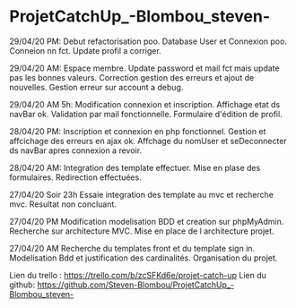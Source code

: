 # ProjetCatchUp_-Blombou_steven-

29/04/20 PM:
Debut refactorisation poo.
Database User et Connexion poo.
Conneion nn fct.
Update profil a corriger.

29/04/20 AM: 
Espace membre.
Update password et mail fct mais update pas les bonnes valeurs.
Correction gestion des erreurs et ajout de nouvelles.
Gestion erreur sur account a debug.


29/04/20 AM 5h:
Modification connexion et inscription.
Affichage etat ds navBar ok.
Validation par mail fonctionnelle.
Formulaire d'édition de profil. 

28/04/20 PM:
Inscription et connexion en php fonctionnel.
Gestion et affcichage des erreurs en ajax ok.
Affchage du nomUser et seDeconnecter ds navBar apres connexion a revoir.

28/04/20 AM:
Integration des template effectuer.
Mise en plase des formulaires.
Redirection effectuées.

27/04/20 Soir 23h
Essaie integration des template au mvc et recherche mvc. 
Resultat non concluant.

27/04/20 PM 
Modification modelisation BDD et creation sur phpMyAdmin.
Recherche sur architecture MVC.
Mise en place de l architecture projet.


27/04/20 AM
Recherche du templates front et du template sign in.
Modelisation Bdd et justification des cardinalités.
Organisation du projet.

Lien du trello : https://trello.com/b/zcSFKd6e/projet-catch-up
Lien du github: https://github.com/Steven-Blombou/ProjetCatchUp_-Blombou_steven-
